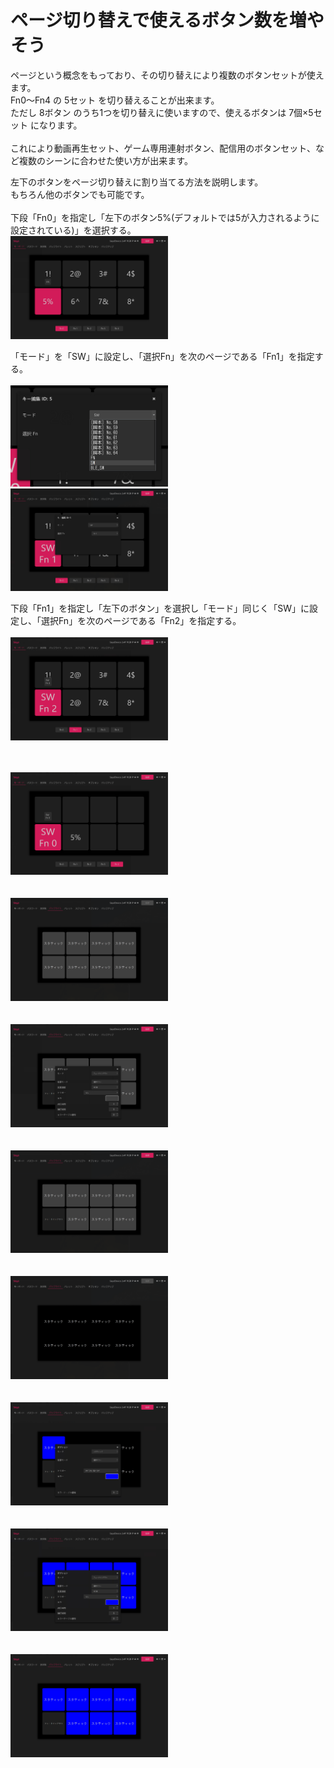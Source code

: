 # ページ切り替えで使えるボタン数を増やそう

ページという概念をもっており、その切り替えにより複数のボタンセットが使えます。<br>
Fn0～Fn4 の 5セット を切り替えることが出来ます。<br>
ただし 8ボタン のうち1つを切り替えに使いますので、使えるボタンは 7個×5セット になります。<br>
<br>
これにより動画再生セット、ゲーム専用連射ボタン、配信用のボタンセット、など複数のシーンに合わせた使い方が出来ます。<br>

左下のボタンをページ切り替えに割り当てる方法を説明します。<br>
もちろん他のボタンでも可能です。<br>
<br>
下段「Fn0」を指定し「左下のボタン5%(デフォルトでは5が入力されるように設定されている)」を選択する。<br>
<img src="page_03.png" width="50%"><br>

「モード」を「SW」に設定し、「選択Fn」を次のページである「Fn1」を指定する。<br>
<br>
<img src="page_04.png" width="50%"><br>
<img src="page_05.png" width="50%"><br>

下段「Fn1」を指定し「左下のボタン」を選択し「モード」同じく「SW」に設定し、「選択Fn」を次のページである「Fn2」を指定する。<br>
<br>
<img src="page_07.png" width="50%"><br>

<br>
<br>
<img src="page_08.png" width="50%"><br>

<br>
<br>
<img src="page_09.png" width="50%"><br>

<br>
<br>
<img src="page_10.png" width="50%"><br>

<br>
<br>
<img src="page_11.png" width="50%"><br>

<br>
<br>
<img src="page_12.png" width="50%"><br>

<br>
<br>
<img src="page_13.png" width="50%"><br>

<br>
<br>
<img src="page_14.png" width="50%"><br>

<br>
<br>
<img src="page_15.png" width="50%"><br>
